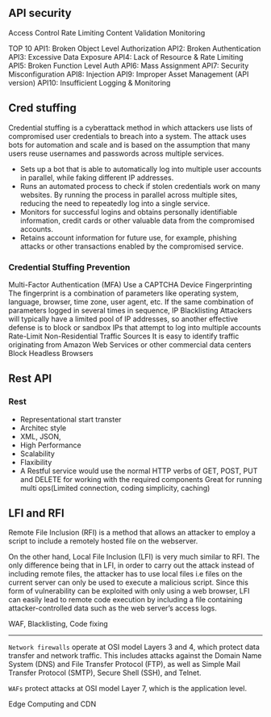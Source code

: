 ## API security
Access Control
Rate Limiting
Content Validation
Monitoring

TOP 10
API1: Broken Object Level Authorization
API2: Broken Authentication
API3: Excessive Data Exposure
API4: Lack of Resource & Rate Limiting
API5: Broken Function Level Auth
API6: Mass Assignment
API7: Security Misconfiguration
API8: Injection
API9: Improper Asset Management (API version)
API10: Insufficient Logging & Monitoring

## Cred stuffing
Credential stuffing is a cyberattack method in which attackers use lists of compromised user credentials to breach into a system. The attack uses bots for automation and scale and is based on the assumption that many users reuse usernames and passwords across multiple services. 

* Sets up a bot that is able to automatically log into multiple user accounts in parallel, while faking different IP addresses.
* Runs an automated process to check if stolen credentials work on many websites. By running the process in parallel across multiple sites, reducing the need to repeatedly log into a single service.
* Monitors for successful logins and obtains personally identifiable information, credit cards or other valuable data from the compromised accounts.
* Retains account information for future use, for example, phishing attacks or other transactions enabled by the compromised service.

### Credential Stuffing Prevention
Multi-Factor Authentication (MFA)
Use a CAPTCHA
Device Fingerprinting
    The fingerprint is a combination of parameters like operating system, language, browser, time zone, user agent, etc. If the same combination of parameters logged in several times in sequence,
IP Blacklisting
    Attackers will typically have a limited pool of IP addresses, so another effective defense is to block or sandbox IPs that attempt to log into multiple accounts
Rate-Limit Non-Residential Traffic Sources
    It is easy to identify traffic originating from Amazon Web Services or other commercial data centers
Block Headless Browsers


## Rest API

### Rest
* Representational start transter
* Architec style
* XML, JSON,
* High Performance
* Scalability
* Flaxibility
* A Restful service would use the normal HTTP verbs of GET, POST, PUT and DELETE for working with the required components
Great for running multi ops(Limited connection, coding simplicity, caching)

## LFI and RFI
Remote File Inclusion (RFI) is a method that allows an attacker to employ a script to include a remotely hosted file on the webserver.

On the other hand, Local File Inclusion (LFI) is very much similar to RFI. The only difference being that in LFI, in order to carry out the attack instead of including remote files, the attacker has to use local files i.e files on the current server can only be used to execute a malicious script. Since this form of vulnerability can be exploited with only using a web browser, LFI can easily lead to remote code execution by including a file containing attacker-controlled data such as the web server’s access logs.

WAF,
Blacklisting,
Code fixing

---------------------------------------

`Network firewalls` operate at OSI model Layers 3 and 4, which protect data transfer and network traffic. This includes attacks against the Domain Name System (DNS) and File Transfer Protocol (FTP), as well as Simple Mail Transfer Protocol (SMTP), Secure Shell (SSH), and Telnet.

`WAFs` protect attacks at OSI model Layer 7, which is the application level.

Edge Computing and CDN

